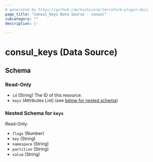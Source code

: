 ```yaml
---
# generated by https://github.com/hashicorp/terraform-plugin-docs
page_title: "consul_keys Data Source - consul"
subcategory: ""
description: |-
  
---
```


# consul_keys (Data Source)





<!-- schema generated by tfplugindocs -->
## Schema

### Read-Only

- `id` (String) The ID of this resource.
- `keys` (Attributes List) (see [below for nested schema](#nestedatt--keys))

<a id="nestedatt--keys"></a>
### Nested Schema for `keys`

Read-Only:

- `flags` (Number)
- `key` (String)
- `namespace` (String)
- `partition` (String)
- `value` (String)
